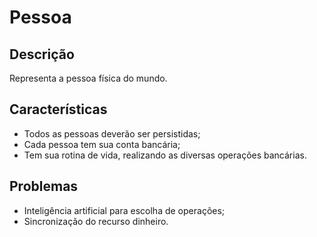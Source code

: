 # Pessoa

## Descrição

Representa a pessoa física do mundo.

## Características

* Todos as pessoas deverão ser persistidas;
* Cada pessoa tem sua conta bancária;
* Tem sua rotina de vida, realizando as diversas operações bancárias.

## Problemas

* Inteligência artificial para escolha de operações;
* Sincronização do recurso dinheiro.



